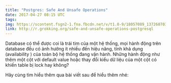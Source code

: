 ```yaml
---
title: "Postgres: Safe And Unsafe Operations"
date: 2017-04-27 08:15 UTC
tags:
img: https://scontent.fsgn2-1.fna.fbcdn.net/v/t1.0-9/18057089_1372607032807261_4265403645765726847_n.png?oh=bb3d982c7cb3c08469330d8d7fba879f&oe=59BB8A25
link: http://r.grokking.org/safe-and-unsafe-operations-postgresql
---
```


Database có thể được coi là trái tim của một hệ thống, mọi hành động trên database đều có ảnh hưởng ít nhiều đến hiệu năng, tính khả dụng (availability ) của toàn bộ hệ thống đang vận hành. Những hành động như thêm một cột với default value hoặc thay đổi kiểu dữ liệu của một cột có khiến table bị lock hay không?

Hãy cùng tìm hiểu thêm qua bài viết sau để hiểu thêm nhé:

